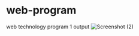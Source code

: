 # web-program
web technology
program 1 output
![Screenshot (2)](https://github.com/Akhilagonal/web-program/assets/136705958/42db5e9f-1f48-4328-b163-0c8397aebe60)

